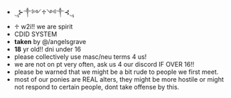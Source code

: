 - ‿̩͙⊱༒︎༻♱༺༒︎⊰‿̩͙
- ♱ w2i!! we are spirit
- CDID SYSTEM
- **taken** by @/angelsgrave
- **18** yr old!! dni under 16
- please collectively use masc/neu terms 4 us!
- we are not on pt very often, ask us 4 our discord IF OVER 16!!
- please be warned that we might be a bit rude to people we first meet.
- most of our ponies are REAL alters, they might be more hostile or might not respond to certain people, dont take offense by this.
